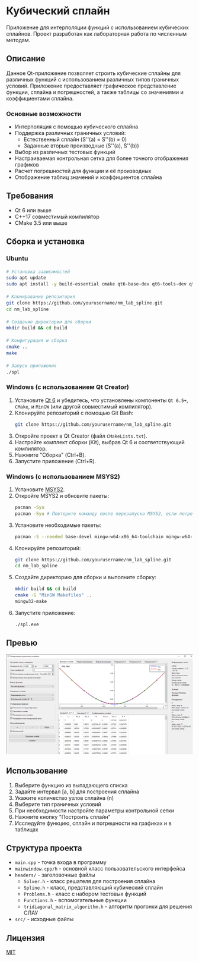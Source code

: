 # Кубический сплайн

Приложение для интерполяции функций с использованием кубических сплайнов. Проект разработан как лабораторная работа по численным методам.

## Описание

Данное Qt-приложение позволяет строить кубические сплайны для различных функций с использованием различных типов граничных условий. Приложение предоставляет графическое представление функции, сплайна и погрешностей, а также таблицы со значениями и коэффициентами сплайна.

### Основные возможности

- Интерполяция с помощью кубического сплайна
- Поддержка различных граничных условий:
  - Естественный сплайн (S''(a) = S''(b) = 0)
  - Заданные вторые производные (S''(a), S''(b))
- Выбор из различных тестовых функций
- Настраиваемая контрольная сетка для более точного отображения графиков
- Расчет погрешностей для функции и её производных
- Отображение таблиц значений и коэффициентов сплайна

## Требования

- Qt 6 или выше
- C++17 совместимый компилятор
- CMake 3.5 или выше

## Сборка и установка

### Ubuntu

```bash
# Установка зависимостей
sudo apt update
sudo apt install -y build-essential cmake qt6-base-dev qt6-tools-dev qt6-tools-dev-tools libqt6charts6-dev

# Клонирование репозитория
git clone https://github.com/yourusername/nm_lab_spline.git
cd nm_lab_spline

# Создание директории для сборки
mkdir build && cd build

# Конфигурация и сборка
cmake ..
make

# Запуск приложения
./spl
```

### Windows (с использованием Qt Creator)

1. Установите [Qt 6](https://www.qt.io/download-qt-installer) и убедитесь, что установлены компоненты `Qt 6.5+`, `CMake`, и `MinGW` (или другой совместимый компилятор).
2. Клонируйте репозиторий с помощью Git Bash:
   ```bash
   git clone https://github.com/yourusername/nm_lab_spline.git
   ```
3. Откройте проект в Qt Creator (файл `CMakeLists.txt`).
4. Настройте комплект сборки (Kit), выбрав Qt 6 и соответствующий компилятор.
5. Нажмите "Сборка" (Ctrl+B).
6. Запустите приложение (Ctrl+R).

### Windows (с использованием MSYS2)

1. Установите [MSYS2](https://www.msys2.org/).
2. Откройте MSYS2 и обновите пакеты:
   ```bash
   pacman -Syu
   pacman -Syu # Повторите команду после перезапуска MSYS2, если потребуется
   ```
3. Установите необходимые пакеты:
   ```bash
   pacman -S --needed base-devel mingw-w64-x86_64-toolchain mingw-w64-x86_64-qt6 mingw-w64-x86_64-cmake
   ```
4. Клонируйте репозиторий:
   ```bash
   git clone https://github.com/yourusername/nm_lab_spline.git
   cd nm_lab_spline
   ```
5. Создайте директорию для сборки и выполните сборку:
   ```bash
   mkdir build && cd build
   cmake -G "MinGW Makefiles" ..
   mingw32-make
   ```
6. Запустите приложение:
   ```bash
   ./spl.exe
   ```

## Превью

![Превью приложения](imgs/prewiev.png)

## Использование

1. Выберите функцию из выпадающего списка
2. Задайте интервал [a, b] для построения сплайна
3. Укажите количество узлов сплайна (n)
4. Выберите тип граничных условий
5. При необходимости настройте параметры контрольной сетки
6. Нажмите кнопку "Построить сплайн"
7. Исследуйте функцию, сплайн и погрешности на графиках и в таблицах

## Структура проекта

- `main.cpp` - точка входа в программу
- `mainwindow.cpp/h` - основной класс пользовательского интерфейса
- `headers/` - заголовочные файлы
  - `Solver.h` - класс решателя для построения сплайна
  - `Spline.h` - класс, представляющий кубический сплайн
  - `Problems.h` - класс с набором тестовых функций
  - `Functions.h` - вспомогательные функции
  - `tridiagonal_matrix_algorithm.h` - алгоритм прогонки для решения СЛАУ
- `src/` - исходные файлы

## Лицензия

[MIT](https://opensource.org/licenses/MIT)
